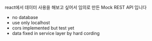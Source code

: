 react에서 데이터 사용을 해보고 싶어서 임의로 만든 Mock REST API 입니다
- no database
- use only localhost
- cors implemented but test yet
- data fixed in service layer by hard cording
